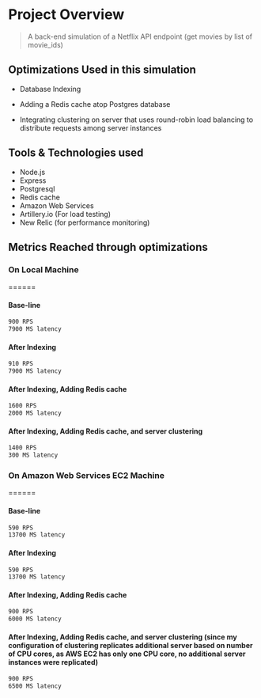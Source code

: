 # Project Overview

> A back-end simulation of a Netflix API endpoint (get movies by list of movie_ids)

## Optimizations Used in this simulation

- Database Indexing

- Adding a Redis cache atop Postgres database

- Integrating clustering on server that uses round-robin load balancing to distribute requests among server instances

## Tools & Technologies used

- Node.js
- Express
- Postgresql
- Redis cache
- Amazon Web Services
- Artillery.io (For load testing)
- New Relic (for performance monitoring)


## Metrics Reached through optimizations

### On Local Machine
======

#### Base-line

```sh
900 RPS
7900 MS latency
```

#### After Indexing

```sh
910 RPS
7900 MS latency
```

#### After Indexing, Adding Redis cache

```sh
1600 RPS
2000 MS latency
```

#### After Indexing, Adding Redis cache, and server clustering

```sh
1400 RPS
300 MS latency
```

### On Amazon Web Services EC2 Machine
======

#### Base-line

```sh
590 RPS
13700 MS latency
```

#### After Indexing

```sh
590 RPS
13700 MS latency
```

#### After Indexing, Adding Redis cache

```sh
900 RPS
6000 MS latency
```

#### After Indexing, Adding Redis cache, and server clustering (since my configuration of clustering replicates additional server based on number of CPU cores, as AWS EC2 has only one CPU core, no additional server instances were replicated)

```sh
900 RPS
6500 MS latency
```
